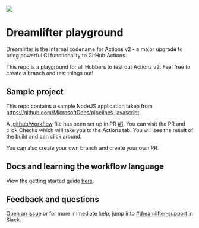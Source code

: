 ![](https://github.com/thejoebourneidentity/demo/workflows/nodejs/badge.svg)

# Dreamlifter playground
Dreamlifter is the internal codename for Actions v2 - a major upgrade to bring powerful CI functionality to GitHub Actions.

This repo is a playground for all Hubbers to test out Actions v2. Feel free to create a branch and test things out!

## Sample project
This repo contains a sample NodeJS application taken from https://github.com/MicrosoftDocs/pipelines-javascript.

A [.github/workflow][workflow-file] file has been set up in PR [#1][pr-1]. You can visit the PR and click Checks which will take you to the Actions tab.
You will see the result of the build and can click around.

You can also create your own branch and create your own PR.

## Docs and learning the workflow language
View the getting started guide [here][docs].

## Feedback and questions
[Open an issue][open-issue] or for more immediate help, jump into [#dreamlifter-support][dreamlifter-support-slack] in Slack.

[open-issue]: https://github.com/github/dreamlifter-dogfooding/issues/new/choose
[dreamlifter-support-slack]: https://github.slack.com/messages/CKTM6TUMV
[workflow-file]: https://github.com/github/dreamlifter-playground/blob/master/.github/workflows/workflow.yml
[pr-1]: https://github.com/github/dreamlifter-playground/pull/1
[docs]: https://github.com/github/dreamlifter-dogfooding/blob/master/docs/getting-started.md

